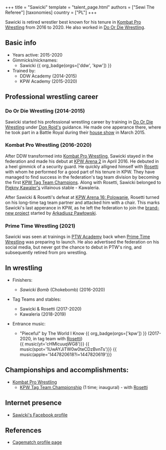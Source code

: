 +++
title = "Sawicki"
template = "talent_page.html"
authors = ["Sewi The Referee"]
[taxonomies]
country = ["PL"]
+++

Sawicki is retired wrestler best known for his tenure in [Kombat Pro Wrestling](@/o/kpw.md) from 2016 to 2020. He also worked in [Do Or Die Wrestling](@/o/ddw.md).

## Basic info 

* Years active: 2015-2020
* Gimmicks/nicknames:
  - Sawicki {{ org_badge(orgs=['ddw', 'kpw']) }}
* Trained by:
  - DDW Academy (2014-2015)
  - KPW Academy (2015-2020)
 
## Professional wrestling career

### Do Or Die Wrestling (2014-2015)

Sawicki started his professional wrestling career by training in [Do Or Die Wrestling](@/o/ddw.md) under [Don Roid's](@/w/don-roid.md) guidance. He made one apperance there, where he took part in a Battle Royal during their [house show](@/e/ddw/2015-03-14-ddw-house-show-1.md) in March 2015. 

### Kombat Pro Wrestling (2016-2020)

After DDW transformed into [Kombat Pro Wrestling](@/o/kpw.md), Sawicki stayed in the federation and made his debut at [KPW Arena 2](@/e/kpw/2016-04-30-kpw-arena-2.md) in April 2016. He debuted in a heel gimmick of a security guard. He quickly alligned himself with [Rosetti](@/w/rosetti.md) with whom he performed for a good part of his tenure in KPW. They have managed to find success in the federation's tag team division by becoming the first [KPW Tag Team Champions](@/c/kpw-tag-team-championship.md). Along with Rosetti, Sawicki belonged to [Piękny Kawaler's](@/w/piekny-kawaler.md) villainous stable - Kawaleria.

After Sawicki & Rosetti's defeat at [KPW Arena 16: Polowanie](@/e/kpw/2020-02-01-kpw-arena-16-polowanie.md), Rosetti turned on his long-time tag team partner and attacked him with a chair. This marks Sawicki's last apperance in KPW, as he left the federation to join the [brand-new project](@/o/ptw.md) started by [Arkadiusz Pawłowski](@/w/pan-pawlowski.md).

### Prime Time Wrestling (2021)

Sawicki was seen at trainings in [PTW Academy](@/o/ptw-academy.md) back when [Prime Time Wrestling](@/o/ptw.md) was preparing to launch. He also advertised the federation on his social media, but never got the chance to debut in PTW's ring, and subsequently retired from pro wrestling.

## In wrestling

* Finishers:
  - _Sawicki Bomb_ (Chokebomb) (2016-2020)

* Tag Teams and stables:
  - Sawicki & Rosetti (2017-2020)
  - Kawaleria (2018-2019)
 
* Entrance music:
  - "Pieceful" by The World I Know
 {{ org_badge(orgs=['kpw']) }} (2017-2020, in tag team with [Rosetti](@/w/rosetti.md)) <br>
 {{ music(yt='cHMlcuuqWG8')}}
 {{ music(spot='1UwAYJiTW0w0teCDzBvnTs')}}
 {{ music(apple='1447820618?i=1447820619')}}

## Championships and accomplishments:

* [Kombat Pro Wrestling](@/o/kpw.md)
  - [KPW Tag Team Championship](@/c/kpw-tag-team-championship) (1 time; inaugural) - with [Rosetti](@/w/rosetti.md)

## Internet presence

* [Sawicki's Facebook profile](https://www.facebook.com/Sawicki-483062538551718/)

## References

* [Cagematch profile page](https://www.cagematch.net/?id=2&nr=19711)

